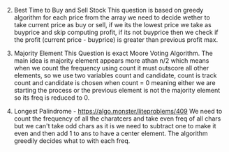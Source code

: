 2. Best Time to Buy and Sell Stock
    This question is based on greedy algorithm
    for each price from the array we need to decide wether to take current price as buy or sell, if we its the lowest price we take as buyprice and skip computing profit, if its not buyprice then we check if the profit (current price - buyprice) is greater than previous profit max.

3. Majority Element 
    This Question is exact Moore Voting Algorithm.
    The main idea is majority element appears more athan n/2 which means when we count the frequency using count it must outscore all other elements, so we use two variables count and candidate, count is track count and candidate is chosen when count = 0 meaning either we are starting the process or the previous element is not the majority element so its freq is reduced to 0.

10. Longest Palindrome - https://algo.monster/liteproblems/409
    We need to count the frequency of all the charatcers and take even freq of all chars but we can't take odd chars as it is we need to subtract one to make it even and then add 1 to ans to have a center element.
    The algorithm greedily decides what to with each freq.